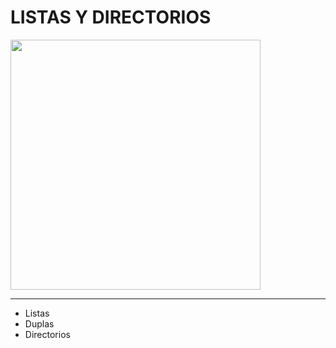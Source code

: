 
# **LISTAS Y DIRECTORIOS**
  
<Image src="https://upload.wikimedia.org/wikipedia/commons/thumb/c/c3/Python-logo-notext.svg/1869px-Python-logo-notext.svg.png" width="400" height="400">
  
  ***
  - Listas
  - Duplas
  - Directorios
